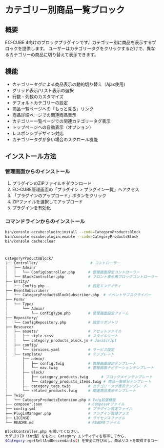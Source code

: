 # カテゴリー別商品一覧ブロック

## 概要
EC-CUBE 4向けのブロックプラグインです。カテゴリー別に商品を表示するブロックを提供します。
ユーザーはカテゴリータグをクリックするだけで、異なるカテゴリーの商品に切り替えて表示できます。

## 機能
- カテゴリータグによる商品表示の動的切り替え（Ajax使用）
- グリッド表示/リスト表示の選択
- 行数・列数のカスタマイズ
- デフォルトカテゴリーの設定
- 商品一覧ページへの「もっと見る」リンク
- 商品詳細ページでの関連商品表示
- カテゴリー一覧ページでの関連カテゴリータグ表示
- トップページへの自動表示（オプション）
- レスポンシブデザイン対応
- カテゴリータグが多い場合のスクロール機能

## インストール方法

### 管理画面からのインストール
1. プラグインのZIPファイルをダウンロード
2. EC-CUBE管理画面の「プラグイン > プラグイン一覧」へアクセス
3. 「プラグインのアップロード」ボタンをクリック
4. ZIPファイルを選択してアップロード
5. プラグインを有効化

### コマンドラインからのインストール
```bash
bin/console eccube:plugin:install --code=CategoryProductsBlock
bin/console eccube:plugin:enable --code=CategoryProductsBlock
bin/console cache:clear



CategoryProductsBlock/
├── Controller/                        # コントローラー
│   ├── Admin/
│   │   └── ConfigController.php      # 管理画面設定コントローラー
│   └── BlockController.php           # フロント表示用ブロックコントローラー
├── Entity/
│   └── Config.php                    # 設定エンティティ
├── EventSubscriber/
│   └── CategoryProductsBlockSubscriber.php  # イベントサブスクライバー
├── Form/
│   └── Type/
│       └── Admin/
│           └── ConfigType.php        # 管理画面設定フォーム
├── Repository/
│   └── ConfigRepository.php          # 設定リポジトリ
├── Resource/
│   ├── assets/                       # アセットファイル
│   │   ├── style.scss                # スタイルシート
│   │   └── category_products_block.js # JavaScript
│   ├── config/
│   │   └── services.yaml             # サービス設定
│   └── template/                     # テンプレート
│       ├── admin/
│       │   ├── config.twig           # 管理画面設定テンプレート
│       │   └── nav.twig              # 管理画面ナビゲーションテンプレート
│       ├── Block/
│       │   ├── category_products.twig      # ブロックメインテンプレート
│       │   └── category_products_items.twig # 商品一覧部分テンプレート
│       ├── category_tags.twig        # カテゴリータグ表示テンプレート
│       └── related_products.twig     # 関連商品表示テンプレート
├── Twig/
│   └── CategoryProductsExtension.php # Twig拡張機能
├── composer.json                     # Composerファイル
├── config.yml                        # プラグイン設定ファイル
├── PluginManager.php                 # プラグイン管理クラス
├── LICENSE                           # ライセンスファイル
└── README.md                         # READMEファイル

BlockController.php を開いてください。
カテゴリID（int型）をもとに Category エンティティを取得してから、
$Category->getSelfAndDescendants() を安全に呼び出し、商品リストを取得するコードを追加したいです。
